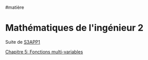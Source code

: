 #matière 
# Mathématiques de l'ingénieur 2
Suite de [S3APP1](../APP1/S3APP1.md)

[Chapitre 5: Fonctions multi-variables](Fonctions%20multi-variables.md)

